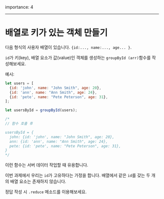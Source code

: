 importance: 4

---

# 배열로 키가 있는 객체 만들기

다음 형식의 사용자 배열이 있습니다. `{id:..., name:..., age... }`.

`id`가 키(key), 배열 요소가 값(value)인 객체를 생성하는 `groupById (arr)`함수를 작성해보세요.

예시:

```js
let users = [
  {id: 'john', name: "John Smith", age: 20},
  {id: 'ann', name: "Ann Smith", age: 24},
  {id: 'pete', name: "Pete Peterson", age: 31},
];

let usersById = groupById(users);

/*
// 함수 호출 후

usersById = {
  john: {id: 'john', name: "John Smith", age: 20},
  ann: {id: 'ann', name: "Ann Smith", age: 24},
  pete: {id: 'pete', name: "Pete Peterson", age: 31},
}
*/
```

이런 함수는 서버 데이터 작업할 때 유용합니다.

이번 과제에서 우리는 `id`가 고유하다는 가정을 합니다. 배열에서 같은 `id`를 갖는 두 개의 배열 요소는 존재하지 않습니다.

정답 작성 시 `.reduce` 메소드를 이용해보세요.
